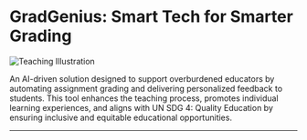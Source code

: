 # GradGenius: Smart Tech for Smarter Grading
![Teaching Illustration](https://cdni.iconscout.com/illustration/premium/thumb/teaching-illustration-download-in-svg-png-gif-file-formats--teacher-education-school-classroom-pack-illustrations-6336696.png?f=webp)

<p>An AI-driven solution designed to support overburdened educators by automating assignment grading and delivering personalized feedback to students. This tool enhances the teaching process, promotes individual learning experiences, and aligns with UN SDG 4: Quality Education by ensuring inclusive and equitable educational opportunities.</p>

---
